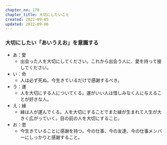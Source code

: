 ```yaml
---
chapter_no: 170
chapter_title: 大切にしたいこと
created: 2022-09-05
updated: 2022-09-06
---
```

### 大切にしたい「あいうえお」を意識する
- あ：愛
  - 出会った人を大切にしてください。これから出会う人に、愛を持って接してください。
- い：命
  - 人は必ず死ぬ。今生きているだけで感謝するべき。
- う：運
  - 人を大切にする人についてくる。運がいい人は惜しみなく人に与えることが好きな人。
- え：縁
  - 縁は人が運んでくる。人を大切にすることでまた縁が生まれて人生が大きく広がっていく。目の前の人を大切にすること。
- お：恩
  - 今生きていることに感謝を持つ。今の仕事、今の友達、今の仕事メンバーにしっかりと感謝すること。
